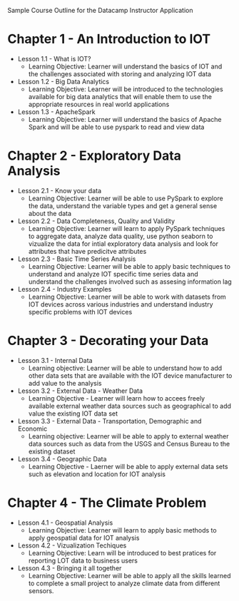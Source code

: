 Sample Course Outline for the Datacamp Instructor Application

# Chapter 1 - An Introduction to IOT

* Lesson 1.1 - What is IOT?
  * Learning Objective: Learner will understand the basics of IOT and the challenges associated with storing and analyzing IOT data
* Lesson 1.2 - Big Data Analytics 
  * Learning Objective: Learner will be introduced to the technologies available for big data analytics that will enable them to use the appropriate resources in real world applications
* Lesson 1.3 - ApacheSpark
  * Learning Objective: Learner will understand the basics of Apache Spark and will be able to use pyspark to read and view data
 
# Chapter 2 - Exploratory Data Analysis

* Lesson 2.1 - Know your data
  * Learning Objective: Learner will be able to use PySpark to explore the data, understand the variable types and get a general sense about the data
* Lesson 2.2 - Data Completeness, Quality and Validity
  * Learning Objective: Learner will learn to apply PySpark techniques to aggregate data, analyze data quality, use python seaborn to vizualize the data for intial exploratory data analysis and look for attributes that have predicitve attributes
* Lesson 2.3 - Basic Time Series Analysis
  * Learning Objective: Learner will be able to apply basic techniques to understand and analyze IOT specific time series data and understand the challenges involved such as assesing information lag
* Lesson 2.4 - Industry Examples
  * Learning Objective: Learner will be able to work with datasets from IOT devices across various industries and understand industry specific problems with IOT devices

# Chapter 3 - Decorating your Data 

* Lesson 3.1 - Internal Data
  * Learning objective: Learner will be able to understand how to add other data sets that are available with the IOT device manufacturer to add value to the analysis
* Lesson 3.2 - External Data - Weather Data
  * Learning Objective - Learner will learn how to accees freely available external weather data sources such as geographical to add value the existing IOT data set
* Lesson 3.3 - External Data - Transportation, Demographic and Economic 
  * Learning objective: Learner will be able to apply to external weather data sources such as data from the USGS and Census Bureau to the existing dataset
* Lesson 3.4 - Geographic Data
  * Learning Objective - Laerner will be able to apply external data sets such as elevation and location for IOT analysis

# Chapter 4 - The Climate Problem

* Lesson 4.1 - Geospatial Analysis
  * Learning Objective: Learner will learn to apply basic methods to apply geospatial data for IOT analysis
* Lesson 4.2 - Vizualization Techiques
  * Learning Objective: Learn will be introduced to best pratices for reporting LOT data to business users 
* Lesson 4.3 - Bringing it all together
  * Learning Objective: Learner will be able to apply all the skills learned to complete a small project to analyze climate data from different sensors. 
